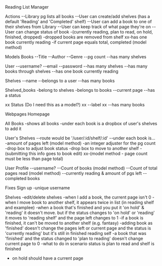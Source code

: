 Reading List Manager

  Actions
--Library pg lists all books
--User can create/add shelves (has a default 'Reading' and 'Completed' shelf)
--User can add a book to one of their shelves from Library
--User can keep track of what page they're on
--User can change status of book 
-(currently reading, plan to read, on hold, finished, dropped) 
-dropped books are removed from shelf
xx-has one book currently reading
-if current page equals total, completed (model method)


  Models
Books
--Title 
--Author
--Genre
--pg count
--has many shelves

User
--username?
--email
--password
--has many shelves
--has many books through shelves
--has one book currently reading

Shelves
--name
--belongs to a user
--has many books

Shelved_books
-belong to shelves
-belongs to books
--current page
--has a status

xx Status (Do I need this as a model?)
xx --label
xx --has many books

  Webpages
Homepage

All Books
-shows all books
-under each book is a dropbox of user's shelves to add it

User's Shelves
--route would be '/user/:id/shelf/:id'
--under each book is...
-amount of pages left (model method)
-an integer adjuster for the pg count
-drop box to adjust book status
-drop box to move to another shelf
-(submitting this info goes to book edit)
xx-(model method - page count must be less than page total)

User Profile
--username?
--Count of books (model method)
--Count of total pages read (model method)
--currently reading & amount of pgs left
--completed books



  Fixes
Sign up
-unique username

Shelves
-edit/delete shelves
-when I add a book, the current page isn't 0
-when I move book to another shelf, it appears twice in list (in reading shelf and examplee)
-when a book that's finished and you put it 'on hold' & 'reading' it doesn't move. but if the status changes to 'on hold' or 'reading' it moves to 'reading shelf' and the page left changes to 1
-if a book is finished, it can't be moved to another shelf (e.g. fantasy)
-adding book as 'finished' doesn't change the pages left or current page and the status is 'currently reading' but it's still in finished reading self
-a book that was 'finished' and the status changed to 'plan to reading' doesn't change current page to 0
-what to do in scenario status is plan to read and shelf is finished
- on hold should have a current page 
